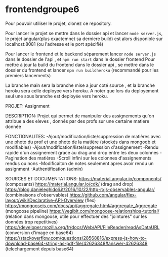 # frontendgroupe6

Pour pouvoir utiliser le projet, clonez ce repository.

Pour lancer le projet se mettre dans le dossier api et lancer `node server.js`,  le projet angular(plus exactemnet sa derniere build) est alors disponible sur localhost:8081 (ou l'adresse et le port spécifié)

Pour lancer le frontend et le backend séparement lancer `node server.js` dans le dossier de l'api , et `npm run start` dans le dossier frontend 
Pour mettre à jour la build du frontend dans le dossier api , se mettre dans le dossier du frontend et lancer `npm run buildheroku` (recommandé pour les premiers lancements)

La branche main sera la branche mise a jour coté source , et la branche heroku sera celle deployee vers heroku.  A noter que lors du deployement seul une sous branche est deployée vers heroku.

PROJET: Assignment 

DESCRIPTION: 
Projet qui permet de manipuler des assignements qu'on attribue a des eleves , donnés par des profs sur une certaine matiere donnée

FONCTIONALITES: 
-Ajout/modification/liste/suppression de matières avec une photo du prof et une photo de la matière (stockés dans mongodb et modifiables)
-Ajout/modification/liste/suppression d'assignement
-Rendu rapide d'un assignement grace au drag and drop entre les deux colonnes 
-Pagination des matières
-Scroll infini sur les colonnes d'assignements rendus ou nons
-Modificaiton de notes seulement apres avoir rendu un assignment
-Authentification (admin)


SOURCES ET DOCUMENTATIONS:
https://material.angular.io/components/ (composants)
https://material.angular.io/cdk/ (drag and drop)
https://blog.danieleghidoli.it/2016/10/22/http-rxjs-observables-angular/ (combinaisons d'observables)
https://github.com/angular/flex-layout/wiki/Declarative-API-Overview (flex)
https://mongoosejs.com/docs/api/aggregate.html#aggregate_Aggregate (mongoose pipeline)
https://vegibit.com/mongoose-relationships-tutorial/ (relation dans mongoose, utile pour effectuer des "jointures" sur les données trop repetitives)
https://developer.mozilla.org/fr/docs/Web/API/FileReader/readAsDataURL (conversion d'image en base64)
https://stackoverflow.com/questions/28568816/express-js-how-to-download-base64-string-as-pdf-file/42626348#answer-42626348 (telechargement depuis base64)